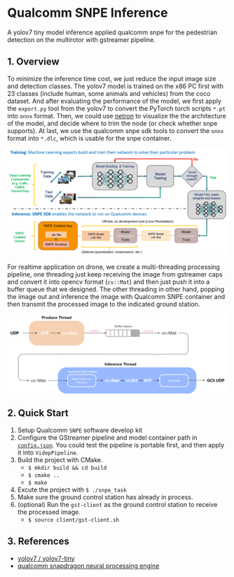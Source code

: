 # Qualcomm SNPE Inference
A yolov7 tiny model inference applied qualcomm snpe for the pedestrian detection on the multirotor with gstreamer pipeline.

## 1. Overview
To minimize the inference time cost, we just reduce the input image size and detection classes. The yolov7 model is trained on the x86 PC first with 23 classes (include human, some animals and vehicles) from the coco dataset. And after evaluating the performance of the model, we first apply the `export.py` tool from the yolov7 to convert the PyTorch torch scripts `*.pt` into `onnx` format. Then, we could use [netron](https://netron.app/) to visualize the the architecture of the model, and decide where to trim the node (or check whether snpe supports). At last, we use the qualcomm snpe sdk tools to convert the `onnx` format into `*.dlc`, which is usable for the snpe container.

![image](./images/qualcomm_snpe_workflow.png)

For realtime application on drone, we create a multi-threading processing pipeline, one threading just keep receiving the image from gstreamer caps and convert it into opencv format (`cv::Mat`) and then just push it into a buffer queue that we designed. The other threading in other hand, popping the image out and inference the image with Qualcomm SNPE container and then transmit the processed image to the indicated ground station.

![image](./images/processing.png)

## 2. Quick Start
1. Setup Qualcomm `SNPE` software develop kit
2. Configure the GStreamer pipeline and model container path in [`config.json`](./cfg/config.json). You could test the pipeline is portable first, and then apply it into `VidepPipeline`.
3. Build the project with CMake.
    * `$ mkdir build && cd build`
    * `$ cmake ..`
    * `$ make`
4. Excute the project with `$ ./snpe_task`
5. Make sure the ground control station has already in process.
6. (optional) Run the `gst-client` as the ground control station to receive the processed image. 
    * `$ source client/gst-client.sh`

## 3. References
* [yolov7 / yolov7-tiny](https://github.com/WongKinYiu/yolov7)
* [qualcomm snapdragon neural processing engine](https://developer.qualcomm.com/sites/default/files/docs/snpe/overview.html)